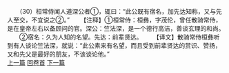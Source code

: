 　　（30）桓常侍闻人道深公者①，辄曰：“此公既有宿名，加先达知称，又与先人至交，不宜说之②。”
　　【注释】①桓常侍：桓彝，字茂伦，曾任散骑常侍，是在皇帝左右以备顾问的官。深公：竺法深，是一个德行高洁，善谈玄理的和尚。
　　②宿名：久为人知的名望。先达：前辈贤达。
　　【译文】散骑常侍桓彝听到有人谈论竺法深，就说：“此公素来有名望，而且受到前辈贤达的赏识、赞扬，又和先父是最好的朋友，不该谈论他。”
<br>[上一篇](01_29) [回卷首](01_00) [下一篇](01_31)  
